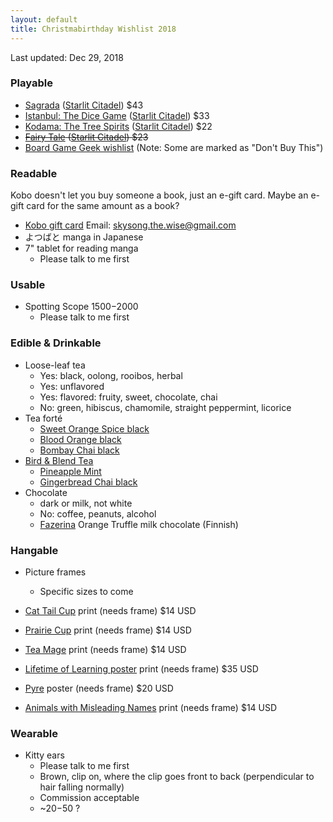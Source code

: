 ```yaml
---
layout: default
title: Christmabirthday Wishlist 2018
---
```


<section markdown='1'>

Last updated: Dec 29, 2018

### Playable

* [Sagrada](https://boardgamegeek.com/boardgame/199561/sagrada) ([Starlit Citadel](https://www.starlitcitadel.com/games/sagrada.html)) $43
* [Istanbul: The Dice Game](https://www.starlitcitadel.com/games/istanbul-the-dice-game.html) ([Starlit Citadel](https://boardgamegeek.com/boardgame/235488/istanbul-dice-game)) $33
* [Kodama: The Tree Spirits](https://boardgamegeek.com/boardgame/181810/kodama-tree-spirits) ([Starlit Citadel](https://www.starlitcitadel.com/games/kodama-the-tree-spirits.html)) $22
* ~~[Fairy Tale](https://boardgamegeek.com/boardgame/13823/fairy-tale) ([Starlit Citadel](https://www.starlitcitadel.com/games/fairy-tale.html)) $23~~
* [Board Game Geek wishlist](https://boardgamegeek.com/wishlist/Hwesta) (Note: Some are marked as "Don't Buy This")

### Readable

Kobo doesn't let you buy someone a book, just an e-gift card.  Maybe an e-gift card for the same amount as a book?

* [Kobo gift card](https://www.kobo.com/ca/en/p/giftcards) Email: skysong.the.wise@gmail.com
* よつばと manga in Japanese
* 7" tablet for reading manga
  * Please talk to me first

### Usable

* Spotting Scope $1500-$2000
  * Please talk to me first

### Edible & Drinkable
* Loose-leaf tea
  * Yes: black, oolong, rooibos, herbal
  * Yes: unflavored
  * Yes: flavored: fruity, sweet, chocolate, chai
  * No: green, hibiscus, chamomile, straight peppermint, licorice
* Tea forté
  * [Sweet Orange Spice black](https://www.teaforte.com/store/gourmet-tea/sweet-orange-spice/)
  * [Blood Orange black](https://www.teaforte.com/store/gourmet-tea/blood-orange/)
  * [Bombay Chai black](https://www.teaforte.com/store/gourmet-tea/bombay-chai/)
* [Bird & Blend Tea](https://birdandblendtea.com/us_en/)
  * [Pineapple Mint](https://birdandblendtea.com/us_en/pineapple-mint.html)
  * [Gingerbread Chai black](https://birdandblendtea.com/us_en/christmas/christmas-tea/gingerbread-chai.html)
* Chocolate
  * dark or milk, not white
  * No: coffee, peanuts, alcohol
  * [Fazerina](http://www.fazershop.com/en-US/products/11617/fazerina-100-g-chocolate-bar/) Orange Truffle milk chocolate (Finnish)

### Hangable

* Picture frames
  * Specific sizes to come

* [Cat Tail Cup](https://topatoco.com/collections/red-wombat/products/rw-teamatters?variant=39883594895) print (needs frame) $14 USD
* [Prairie Cup](https://topatoco.com/collections/red-wombat/products/rw-teamatters?variant=39883594575) print (needs frame) $14 USD
* [Tea Mage](https://topatoco.com/collections/red-wombat/products/rw-teamatters?variant=39883594383) print (needs frame) $14 USD
* [Lifetime of Learning poster](https://shopzenpencils.com/collections/posters/products/learning) print (needs frame) $35 USD
* [Pyre](https://store.supergiantgames.com/products/pyre-24-x-36-poster) poster (needs frame) $20 USD
* [Animals with Misleading Names](https://topatoco.com/collections/romo/products/romo-names) print (needs frame) $14 USD

### Wearable

* Kitty ears
  * Please talk to me first
  * Brown, clip on, where the clip goes front to back (perpendicular to hair falling normally)
  * Commission acceptable
  * ~$20-$50 ?

</section>